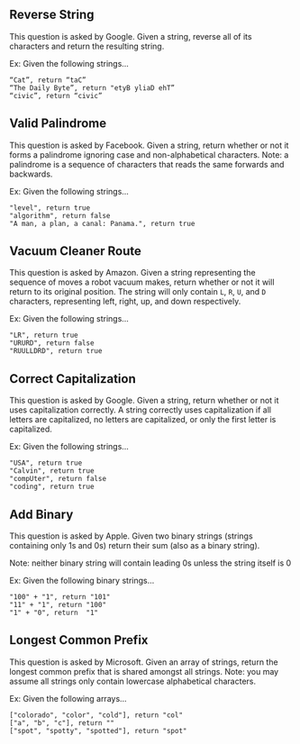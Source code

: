 ## Reverse String

This question is asked by Google. Given a string, reverse all of its characters and return the resulting string.

Ex: Given the following strings...

```
“Cat”, return “taC”
“The Daily Byte”, return "etyB yliaD ehT”
“civic”, return “civic”
```

## Valid Palindrome

This question is asked by Facebook. Given a string, return whether or not it forms a palindrome ignoring case and non-alphabetical characters.
Note: a palindrome is a sequence of characters that reads the same forwards and backwards.

Ex: Given the following strings...

```
"level", return true
"algorithm", return false
"A man, a plan, a canal: Panama.", return true
```

## Vacuum Cleaner Route

This question is asked by Amazon. Given a string representing the sequence of moves a robot vacuum makes, return whether or not it will return to its original position. The string will only contain `L`, `R`, `U`, and `D` characters, representing left, right, up, and down respectively.

Ex: Given the following strings...

```
"LR", return true
"URURD", return false
"RUULLDRD", return true
```

## Correct Capitalization

This question is asked by Google. Given a string, return whether or not it uses capitalization correctly. A string correctly uses capitalization if all letters are capitalized, no letters are capitalized, or only the first letter is capitalized.

Ex: Given the following strings...

```
"USA", return true
"Calvin", return true
"compUter", return false
"coding", return true
```

## Add Binary

This question is asked by Apple. Given two binary strings (strings containing only 1s and 0s) return their sum (also as a binary string).

Note: neither binary string will contain leading 0s unless the string itself is 0

Ex: Given the following binary strings...

```
"100" + "1", return "101"
"11" + "1", return "100"
"1" + "0", return  "1"
```

## Longest Common Prefix

This question is asked by Microsoft. Given an array of strings, return the longest common prefix that is shared amongst all strings.
Note: you may assume all strings only contain lowercase alphabetical characters.

Ex: Given the following arrays...

```
["colorado", "color", "cold"], return "col"
["a", "b", "c"], return ""
["spot", "spotty", "spotted"], return "spot"
```